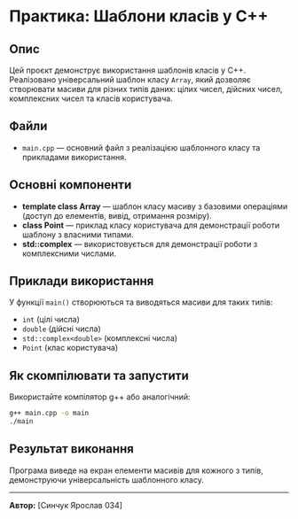 # Практика: Шаблони класів у C++

## Опис

Цей проєкт демонструє використання шаблонів класів у C++. Реалізовано універсальний шаблон класу `Array`, який дозволяє створювати масиви для різних типів даних: цілих чисел, дійсних чисел, комплексних чисел та класів користувача.

## Файли
- `main.cpp` — основний файл з реалізацією шаблонного класу та прикладами використання.

## Основні компоненти

- **template<typename T> class Array** — шаблон класу масиву з базовими операціями (доступ до елементів, вивід, отримання розміру).
- **class Point** — приклад класу користувача для демонстрації роботи шаблону з власними типами.
- **std::complex<double>** — використовується для демонстрації роботи з комплексними числами.

## Приклади використання

У функції `main()` створюються та виводяться масиви для таких типів:
- `int` (цілі числа)
- `double` (дійсні числа)
- `std::complex<double>` (комплексні числа)
- `Point` (клас користувача)

## Як скомпілювати та запустити

Використайте компілятор g++ або аналогічний:

```sh
g++ main.cpp -o main
./main
```

## Результат виконання

Програма виведе на екран елементи масивів для кожного з типів, демонструючи універсальність шаблонного класу.

---

**Автор:** [Синчук Ярослав 034]
